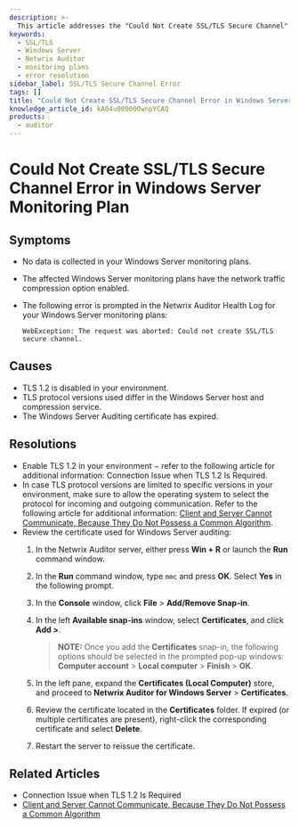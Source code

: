 ```yaml
---
description: >-
  This article addresses the "Could Not Create SSL/TLS Secure Channel" error in Windows Server monitoring plans, detailing symptoms, causes, and resolutions.
keywords:
  - SSL/TLS
  - Windows Server
  - Netwrix Auditor
  - monitoring plans
  - error resolution
sidebar_label: SSL/TLS Secure Channel Error
tags: []
title: "Could Not Create SSL/TLS Secure Channel Error in Windows Server Monitoring Plan"
knowledge_article_id: kA04u000000wnpYCAQ
products:
  - auditor
---
```


# Could Not Create SSL/TLS Secure Channel Error in Windows Server Monitoring Plan

## Symptoms

- No data is collected in your Windows Server monitoring plans.
- The affected Windows Server monitoring plans have the network traffic compression option enabled.
- The following error is prompted in the Netwrix Auditor Health Log for your Windows Server monitoring plans:

  ```plaintext
  WebException: The request was aborted: Could not create SSL/TLS secure channel.
  ```

## Causes

- TLS 1.2 is disabled in your environment.
- TLS protocol versions used differ in the Windows Server host and compression service.
- The Windows Server Auditing certificate has expired.

## Resolutions

- Enable TLS 1.2 in your environment − refer to the following article for additional information: Connection Issue when TLS 1.2 Is Required.
- In case TLS protocol versions are limited to specific versions in your environment, make sure to allow the operating system to select the protocol for incoming and outgoing communication. Refer to the following article for additional information: [Client and Server Cannot Communicate, Because They Do Not Possess a Common Algorithm](/docs/kb/auditor/client-and-server-cannot-communicate-because-they-do-not-possess-a-common-algorithm.md).
- Review the certificate used for Windows Server auditing:
  1. In the Netwrix Auditor server, either press **Win + R** or launch the **Run** command window.
  2. In the **Run** command window, type `mmc` and press **OK**. Select **Yes** in the following prompt.
  3. In the **Console** window, click **File** > **Add/Remove Snap-in**.
  4. In the left **Available snap-ins** window, select **Certificates**, and click **Add >**.

     > **NOTE:** Once you add the **Certificates** snap-in, the following options should be selected in the prompted pop-up windows: **Computer account** > **Local computer** > **Finish** > **OK**.

  5. In the left pane, expand the **Certificates (Local Computer)** store, and proceed to **Netwrix Auditor for Windows Server** > **Certificates**.
  6. Review the certificate located in the **Certificates** folder. If expired (or multiple certificates are present), right-click the corresponding certificate and select **Delete**.
  7. Restart the server to reissue the certificate.

## Related Articles

- Connection Issue when TLS 1.2 Is Required
- [Client and Server Cannot Communicate, Because They Do Not Possess a Common Algorithm](/docs/kb/auditor/client-and-server-cannot-communicate-because-they-do-not-possess-a-common-algorithm.md)